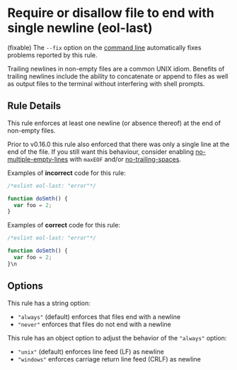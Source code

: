 # Require or disallow file to end with single newline (eol-last)

(fixable) The `--fix` option on the [command line](../user-guide/command-line-interface#fix) automatically fixes problems reported by this rule.

Trailing newlines in non-empty files are a common UNIX idiom. Benefits of
trailing newlines include the ability to concatenate or append to files as well
as output files to the terminal without interfering with shell prompts.

## Rule Details

This rule enforces at least one newline (or absence thereof) at the end
of non-empty files.

Prior to v0.16.0 this rule also enforced that there was only a single line at
the end of the file. If you still want this behaviour, consider enabling
[no-multiple-empty-lines](no-multiple-empty-lines.md) with `maxEOF` and/or
[no-trailing-spaces](no-trailing-spaces.md).

Examples of **incorrect** code for this rule:

```js
/*eslint eol-last: "error"*/

function doSmth() {
  var foo = 2;
}
```

Examples of **correct** code for this rule:

```js
/*eslint eol-last: "error"*/

function doSmth() {
  var foo = 2;
}\n
```

## Options

This rule has a string option:

* `"always"` (default) enforces that files end with a newline
* `"never"` enforces that files do not end with a newline

This rule has an object option to adjust the behavior of the `"always"` option:

* `"unix"` (default) enforces line feed (LF) as newline
* `"windows"` enforces carriage return line feed (CRLF) as newline
